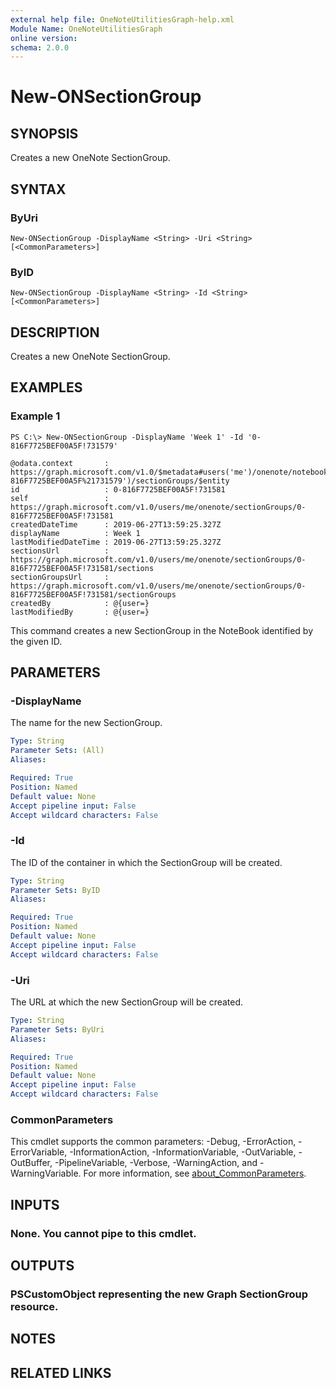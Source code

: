 ```yaml
---
external help file: OneNoteUtilitiesGraph-help.xml
Module Name: OneNoteUtilitiesGraph
online version:
schema: 2.0.0
---
```


# New-ONSectionGroup

## SYNOPSIS
Creates a new OneNote SectionGroup.

## SYNTAX

### ByUri
```
New-ONSectionGroup -DisplayName <String> -Uri <String> [<CommonParameters>]
```

### ByID
```
New-ONSectionGroup -DisplayName <String> -Id <String> [<CommonParameters>]
```

## DESCRIPTION
Creates a new OneNote SectionGroup.

## EXAMPLES

### Example 1
```
PS C:\> New-ONSectionGroup -DisplayName 'Week 1' -Id '0-816F7725BEF00A5F!731579'

@odata.context       : https://graph.microsoft.com/v1.0/$metadata#users('me')/onenote/notebooks('0-816F7725BEF00A5F%21731579')/sectionGroups/$entity
id                   : 0-816F7725BEF00A5F!731581
self                 : https://graph.microsoft.com/v1.0/users/me/onenote/sectionGroups/0-816F7725BEF00A5F!731581
createdDateTime      : 2019-06-27T13:59:25.327Z
displayName          : Week 1
lastModifiedDateTime : 2019-06-27T13:59:25.327Z
sectionsUrl          : https://graph.microsoft.com/v1.0/users/me/onenote/sectionGroups/0-816F7725BEF00A5F!731581/sections
sectionGroupsUrl     : https://graph.microsoft.com/v1.0/users/me/onenote/sectionGroups/0-816F7725BEF00A5F!731581/sectionGroups
createdBy            : @{user=}
lastModifiedBy       : @{user=}
```

This command creates a new SectionGroup in the NoteBook identified by the given ID.

## PARAMETERS

### -DisplayName
The name for the new SectionGroup.

```yaml
Type: String
Parameter Sets: (All)
Aliases:

Required: True
Position: Named
Default value: None
Accept pipeline input: False
Accept wildcard characters: False
```

### -Id
The ID of the container in which the SectionGroup will be created.

```yaml
Type: String
Parameter Sets: ByID
Aliases:

Required: True
Position: Named
Default value: None
Accept pipeline input: False
Accept wildcard characters: False
```

### -Uri
The URL at which the new SectionGroup will be created.

```yaml
Type: String
Parameter Sets: ByUri
Aliases:

Required: True
Position: Named
Default value: None
Accept pipeline input: False
Accept wildcard characters: False
```

### CommonParameters
This cmdlet supports the common parameters: -Debug, -ErrorAction, -ErrorVariable, -InformationAction, -InformationVariable, -OutVariable, -OutBuffer, -PipelineVariable, -Verbose, -WarningAction, and -WarningVariable. For more information, see [about_CommonParameters](http://go.microsoft.com/fwlink/?LinkID=113216).

## INPUTS

### None. You cannot pipe to this cmdlet.
## OUTPUTS

### PSCustomObject representing the new Graph SectionGroup resource.
## NOTES

## RELATED LINKS
